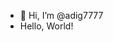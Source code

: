 - 👋 Hi, I’m @adig7777
- Hello, World!

<!---
adig7777/adig7777 is a ✨ special ✨ repository because its `README.md` (this file) appears on your GitHub profile.
You can click the Preview link to take a look at your changes.
--->
